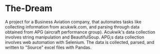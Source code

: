 # The-Dream
A project for a Business Aviation company, that automates tasks like collecting information from acukwik.com, and parsing through data obtained from APG (aircraft performance group). 
Acukwik's data collection involves string manipulation and BeautifulSoup. APG;s data collection involves web automation with Selenium. The data is collected, parsed, and written to "Source" excel files with Pandas.
